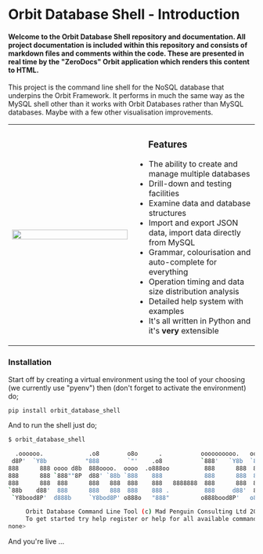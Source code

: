 # Orbit Database Shell - Introduction

#### Welcome to the Orbit Database Shell repository and documentation. All project documentation is included within this repository and consists of markdown files and comments within the code. These are presented in real time by the "ZeroDocs" Orbit application which renders this content to HTML.

This project is the command line shell for the NoSQL database that underpins the Orbit Framework. It performs in much the same way as the MySQL shell other than it works with Orbit Databases rather than MySQL databases. Maybe with a few other visualisation improvements.

<table><tr><td width="50%"><img width="100%" src="images/screenshot.png" /></td>
<td width="50%">
<h3 style="padding-left:1.4em">Features</h3>

* The ability to create and manage multiple databases
* Drill-down and testing facilities
* Examine data and database structures
* Import and export JSON data, import data directly from MySQL
* Grammar, colourisation and auto-complete for everything
* Operation timing and data size distribution analysis
* Detailed help system with examples
* It's all written in Python and it's <b>very</b> extensible

</td></tr></table>

### Installation

Start off by creating a virtual environment using the tool of your choosing (we currently use "pyenv") then (don't forget to activate the environment) do;
```bash
pip install orbit_database_shell
```
And to run the shell just do;

```bash
$ orbit_database_shell 

  .oooooo.             .o8        o8o      .           oooooooooo.   oooooooooo.
 d8P'  `Y8b           "888        `"'    .o8           `888'   `Y8b  `888'   `Y8b
888      888 oooo d8b  888oooo.  oooo  .o888oo          888      888  888     888
888      888 `888""8P  d88' `88b `888    888            888      888  888oooo888'
888      888  888      888   888  888    888   8888888  888      888  888    `88b
`88b    d88'  888      888   888  888    888 .          888     d88'  888    .88P
 `Y8bood8P'  d888b     `Y8bod8P' o888o   "888"         o888bood8P'   o888bood8P'

     Orbit Database Command Line Tool (c) Mad Penguin Consulting Ltd 2023
     To get started try help register or help for all available commands
none> 
```

And you're live ...